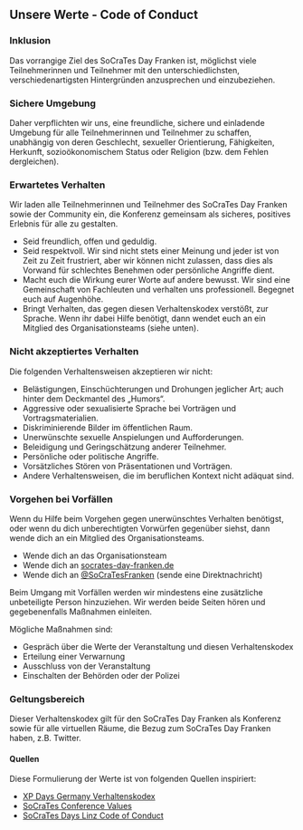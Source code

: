 ## Unsere Werte - Code of Conduct

### Inklusion

Das vorrangige Ziel des SoCraTes Day Franken ist, möglichst viele Teilnehmerinnen und Teilnehmer 
mit den unterschiedlichsten, verschiedenartigsten Hintergründen anzusprechen und einzubeziehen.

### Sichere Umgebung

Daher verpflichten wir uns, eine freundliche, sichere und einladende Umgebung für alle 
Teilnehmerinnen und Teilnehmer zu schaffen, unabhängig von deren Geschlecht, sexueller Orientierung, 
Fähigkeiten, Herkunft, sozioökonomischem Status oder Religion (bzw. dem Fehlen dergleichen).

### Erwartetes Verhalten

Wir laden alle Teilnehmerinnen und Teilnehmer des SoCraTes Day Franken sowie der Community ein, 
die Konferenz gemeinsam als sicheres, positives Erlebnis für alle zu gestalten.

- Seid freundlich, offen und geduldig.
- Seid respektvoll. Wir sind nicht stets einer Meinung und jeder ist von Zeit zu Zeit frustriert, 
aber wir können nicht zulassen, dass dies als Vorwand für schlechtes Benehmen 
oder persönliche Angriffe dient.
- Macht euch die Wirkung eurer Worte auf andere bewusst. Wir sind eine Gemeinschaft 
von Fachleuten und verhalten uns professionell. Begegnet euch auf Augenhöhe.
- Bringt Verhalten, das gegen diesen Verhaltenskodex verstößt, zur Sprache. 
Wenn ihr dabei Hilfe benötigt, dann wendet euch an ein Mitglied des Organisationsteams (siehe unten).

### Nicht akzeptiertes Verhalten

Die folgenden Verhaltensweisen akzeptieren wir nicht:

- Belästigungen, Einschüchterungen und Drohungen jeglicher Art; auch hinter dem Deckmantel des „Humors“.
- Aggressive oder sexualisierte Sprache bei Vorträgen und Vortragsmaterialien.
- Diskriminierende Bilder im öffentlichen Raum.
- Unerwünschte sexuelle Anspielungen und Aufforderungen.
- Beleidigung und Geringschätzung anderer Teilnehmer.
- Persönliche oder politische Angriffe.
- Vorsätzliches Stören von Präsentationen und Vorträgen.
- Andere Verhaltensweisen, die im beruflichen Kontext nicht adäquat sind.

### Vorgehen bei Vorfällen

Wenn du Hilfe beim Vorgehen gegen unerwünschtes Verhalten benötigst, oder wenn du dich 
unberechtigten Vorwürfen gegenüber siehst, dann wende dich an ein Mitglied des Organisationsteams.

- Wende dich an das Organisationsteam
- Wende dich an [socrates-day-franken.de](mailto:socrates-day-franken.de)
- Wende dich an [@SoCraTesFranken](https://twitter.com/socratesfranken) (sende eine Direktnachricht)

Beim Umgang mit Vorfällen werden wir mindestens eine zusätzliche unbeteiligte Person hinzuziehen. 
Wir werden beide Seiten hören und gegebenenfalls Maßnahmen einleiten.

Mögliche Maßnahmen sind:

- Gespräch über die Werte der Veranstaltung und diesen Verhaltenskodex
- Erteilung einer Verwarnung
- Ausschluss von der Veranstaltung
- Einschalten der Behörden oder der Polizei

### Geltungsbereich

Dieser Verhaltenskodex gilt für den SoCraTes Day Franken als Konferenz 
sowie für alle virtuellen Räume, die Bezug zum SoCraTes Day Franken haben, z.B. Twitter.

#### Quellen

Diese Formulierung der Werte ist von folgenden Quellen inspiriert:

- [XP Days Germany Verhaltenskodex](https://www.xpdays.de/2018/verhaltenskodex/)
- [SoCraTes Conference Values](https://socrates-conference.de/values)
- [SoCraTes Days Linz Code of Conduct](https://socrates-conference.at/code-of-conduct/)
